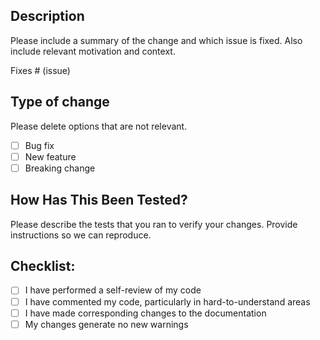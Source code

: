 ## Description

Please include a summary of the change and which issue is fixed. Also include relevant motivation and context.

Fixes # (issue)

## Type of change

Please delete options that are not relevant.

- [ ] Bug fix
- [ ] New feature
- [ ] Breaking change

## How Has This Been Tested?

Please describe the tests that you ran to verify your changes. Provide instructions so we can reproduce. 

## Checklist:

- [ ] I have performed a self-review of my code
- [ ] I have commented my code, particularly in hard-to-understand areas
- [ ] I have made corresponding changes to the documentation
- [ ] My changes generate no new warnings
